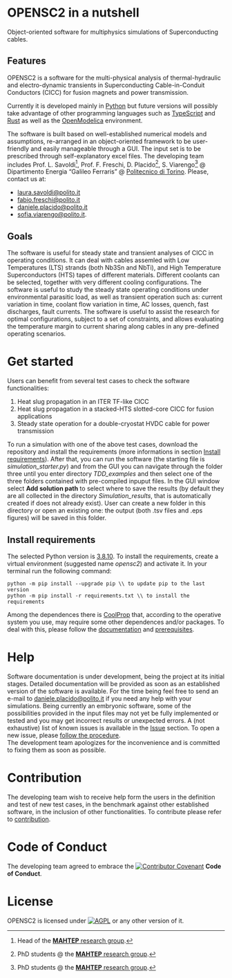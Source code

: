 # OPENSC2 in a nutshell

Object-oriented software for multiphysics simulations of Superconducting cables. 

## Features

OPENSC2 is a software for the multi-physical analysis of thermal-hydraulic and electro-dynamic transients in Superconducting Cable-in-Conduit Conductors (CICC) for fusion magnets and power transmission.

Currently it is developed mainly in [Python](https://www.python.org/) but future versions will possibly take advantage of other programming languages such as [TypeScript](https://www.typescriptlang.org/) and [Rust](https://www.rust-lang.org/) as well as the [OpenModelica](https://www.openmodelica.org/) environment. 

The software is built based on well-established numerical models and assumptions, re-arranged in an object-oriented framework to be user-friendly and easily manageable through a GUI. The input set is to be prescribed through self-explanatory excel files.
The developing team includes Prof. L. Savoldi[^1], Prof. F. Freschi, D. Placido[^2], S. Viarengo[^2]  @ Dipartimento Energia “Galileo Ferraris” @ [Politecnico di Torino](https://www.polito.it/). Please, contact us at:
* laura.savoldi@polito.it
* fabio.freschi@polito.it 
* daniele.placido@polito.it 
* sofia.viarengo@polito.it.

[^1]: Head of the [**MAHTEP** research group](http://www.mahtep.polito.it/).
[^2]: PhD students @ the [**MAHTEP** research group](http://www.mahtep.polito.it/).
## Goals

The software is useful for steady state and transient analyses of CICC in operating conditions. It can deal with cables assemled with Low Temperatures (LTS) strands (both Nb3Sn and NbTi), and High Temperature Superconductors (HTS) tapes of different materials. Different coolants can be selected, together with very different cooling configurations. The software is useful to study the steady state operating conditions under environmental parasitic load, as well as transient operation such as: current variation in time, coolant flow variation in time, AC losses, quench, fast discharges, fault currents. The software is useful to assist the research for optimal configurations, subject to a set of constraints, and allows evaluating the temperature margin to current sharing along cables in any pre-defined operating scenarios.

# Get started

Users can benefit from several test cases to check the software functionalities:
1. Heat slug propagation in an ITER TF-like CICC
2. Heat slug propagation in a stacked-HTS slotted-core CICC for fusion applications
3. Steady state operation for a double-cryostat HVDC cable for power transmission

To run a simulation with one of the above test cases, download the repository and install the requirements (more informations in section [Install requirements](user-content-intall-requirements)). After that, you can run the software (the starting file is _simulation_starter.py_) and from the GUI you can navigate through the folder three until you enter directory _TDD_examples_ and then select one of the three folders contained with pre-compiled inpuput files. In the GUI window select **Add solution path** to select where to save the results (by default they are all collected in the directory _Simulation_results_, that is automatically created if does not already exist). User can create a new folder in this directory or open an existing one: the output (both .tsv files and .eps figures) will be saved in this folder.

## Install requirements

The selected Python version is [3.8.10](https://www.python.org/downloads/release/python-3810/). To install the requirements, create a virtual environment (suggested name _opensc2_) and activate it. In your terminal run the following command:

    python -m pip install --upgrade pip \\ to update pip to the last version  
    python -m pip install -r requirements.txt \\ to install the requirements  

Among the dependences there is [CoolProp](http://www.coolprop.org/) that, according to the operative system you use, may require some other dependences and/or packages. To deal with this, please follow the [documentation](http://www.coolprop.org/coolprop/wrappers/Python/index.html) and [prerequisites](http://www.coolprop.org/coolprop/wrappers/index.html#wrapper-common-prereqs).

# Help

Software documentation is under development, being the project at its initial stages. Detailed documentation will be provided as soon as an established version of the software is available.
For the time being feel free to send an e-mail to daniele.placido@polito.it if you need any help with your simulations.
Being currently an embryonic software, some of the possibilities provided in the input files may not yet be fully implemented or tested and you may get incorrect results or unexpected errors. A (not exhaustive) list of known issues is available in the [Issue](https://github.com/MAHTEP/OPENSC2/issues) section. To open a new issue, please [follow the procedure](https://github.com/MAHTEP/OPENSC2/blob/main/CONTRIBUTION.md).  
The development team apologizes for the inconvenience and is committed to fixing them as soon as possible.

# Contribution

The developing team wish to receive help form the users in the definition and test of new test cases, in the benchmark against other established software, in the inclusion of other functionalities.
To contribute please refer to [contribution](CONTRIBUTION.md).

# Code of Conduct

The developing team agreed to embrace the [![Contributor Covenant](https://img.shields.io/badge/Contributor%20Covenant-2.1-4baaaa.svg)](CODE_OF_CONDUCT.md) **Code of Conduct**.
 
 # License
 OPENSC2 is licensed under [![AGPL](https://www.gnu.org/graphics/agplv3-with-text-100x42.png)](LICENSE) or any other version of it.
